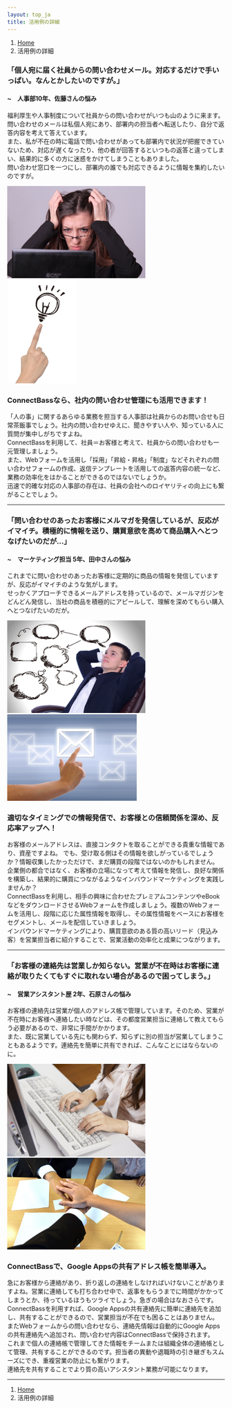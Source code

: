 ```yaml
---
layout: top_ja
title: 活用例の詳細
---
```


<ol class="breadcrumb">
  <li><a href="/">Home</a></li>
  <li class="active">活用例の詳細</li>
</ol>

<div class="row">
  <div class="col-sm-8">

<h3 class="media-heading">「個人宛に届く社員からの問い合わせメール。対応するだけで手いっぱい。なんとかしたいのですが。」</h3>

<h4 class="descSubHead">~　人事部10年、佐藤さんの悩み</h4>

<p class="description">福利厚生や人事制度について社員からの問い合わせがいつも山のように来ます。<br>
問い合わせのメールは私個人宛にあり、部署内の担当者へ転送したり、自分で返答内容を考えて答えています。<br>
また、私が不在の時に電話で問い合わせがあっても部署内で状況が把握できていないため、対応が遅くなったり、他の者が回答するといつもの返答と違ってしまい、結果的に多くの方に迷惑をかけてしまうこともありました。<br>
問い合わせ窓口を一つにし、部署内の誰でも対応できるように情報を集約したいのですが。</p>


  </div>
  <div class="col-sm-4">
    <img class="img-responsive" src="/assets/img/case/p6_1.jpg" width="320">
  </div>
</div>


<div class="row">
  <div class="col-sm-3">
    <img class="img-responsive" src="/assets/img/case/p6_2.jpg" width="160">
  </div>
  <div class="col-sm-9">

<h3 class="media-heading"><span class="logoTypoPrefix">Connect</span><span class="logoTypoSuffix">Bass</span>なら、社内の問い合わせ管理にも活用できます！</h3>

<p class="description">「人の事」に関するあらゆる業務を担当する人事部は社員からのお問い合せも日常茶飯事でしょう。社内の問い合わせゆえに、聞きやすい人や、知っている人に質問が集中しがちですよね。<br>
ConnectBassを利用して、社員＝お客様と考えて、社員からの問い合わせも一元管理しましょう。<br>
また、Webフォームを活用し「採用」「昇給・昇格」「制度」などそれぞれの問い合わせフォームの作成、返信テンプレートを活用しての返答内容の統一など、業務の効率化をはかることができるのではないでしょうか。<br>
迅速で的確な対応の人事部の存在は、社員の会社へのロイヤリティの向上にも繋がることでしょう。</p>


  </div>
</div>




<hr />



<div class="row">
  <div class="col-sm-8">

<h3 class="media-heading">「問い合わせのあったお客様にメルマガを発信しているが、反応がイマイチ。積極的に情報を送り、購買意欲を高めて商品購入へとつなげたいのだが...」</h3>

<h4 class="descSubHead">~　マーケティング担当 5年、田中さんの悩み</h4>

<p class="description">これまでに問い合わせのあったお客様に定期的に商品の情報を発信していますが、反応がイマイチのような気がします。<br>
せっかくアプローチできるメールアドレスを持っているので、メールマガジンをどんどん発信し、当社の商品を積極的にアピールして、理解を深めてもらい購入へとつなげたいのだが。</p>


  </div>
  <div class="col-sm-4">
    <img class="img-responsive" src="/assets/img/case/p7_1.jpg" width="320">
  </div>
</div>


<div class="row">
  <div class="col-sm-4">
    <img class="img-responsive" src="/assets/img/case/p7_2.jpg" width="300">
  </div>
  <div class="col-sm-8">

<h3 class="media-heading">適切なタイミングでの情報発信で、お客様との信頼関係を深め、反応率アップへ！</h3>

<p class="description">お客様のメールアドレスは、直接コンタクトを取ることができる貴重な情報であり、資産ですよね。 
でも、受け取る側はその情報を欲しがっているでしょうか？情報収集したかっただけで、まだ購買の段階ではないのかもしれません。<br>
企業側の都合ではなく、お客様の立場になって考えて情報を発信し、良好な関係を構築し、結果的に購買につながるようなインバウンドマーケティングを実践しませんか？<br>
ConnectBassを利用し、相手の興味に合わせたプレミアムコンテンツやeBookなどをダウンロードさせるWebフォームを作成しましょう。複数のWebフォームを活用し、段階に応じた属性情報を取得し、その属性情報をベースにお客様をセグメントし、メールを配信していきましょう。<br>
インバウンドマーケティングにより、購買意欲のある質の高いリード（見込み客）を営業担当者に紹介することで、営業活動の効率化と成果につながります。</p>


  </div>
</div>



<hr />



<div class="row">
  <div class="col-sm-8">

<h3 class="media-heading">「お客様の連絡先は営業しか知らない。営業が不在時はお客様に連絡が取りたくてもすぐに取れない場合があるので困ってしまう。」</h3>

<h4 class="descSubHead">~　営業アシスタント歴 2年、石原さんの悩み</h4>

<p class="description">お客様の連絡先は営業が個人のアドレス帳で管理しています。そのため、営業が不在時にお客様へ連絡したい時などは、その都度営業担当に連絡して教えてもらう必要があるので、非常に手間がかかります。<br>
また、既に営業している先にも関わらず、知らずに別の担当が営業してしまうこともあるようです。連絡先を簡単に共有できれば、こんなことにはならないのに。</p>


  </div>
  <div class="col-sm-4">
    <img class="img-responsive" src="/assets/img/case/p8_1.jpg" width="320">
  </div>
</div>



<div class="row">
  <div class="col-sm-4">
    <img class="img-responsive" src="/assets/img/case/p8_2.jpg" width="320">
  </div>
  <div class="col-sm-8">

<h3 class="media-heading"><span class="logoTypoPrefix">Connect</span><span class="logoTypoSuffix">Bass</span>で、Google Appsの共有アドレス帳を簡単導入。</h3>

<p class="description">急にお客様から連絡があり、折り返しの連絡をしなければいけないことがありますよね。営業に連絡しても打ち合わせ中で、返事をもらうまでに時間がかかってしまうとか、待っているほうもツライでしょう。急ぎの場合はなおさらです。<br>
ConnectBassを利用すれば、Google Appsの共有連絡先に簡単に連絡先を追加し、共有することができるので、営業担当が不在でも困ることはありません。<br>
またWebフォームからの問い合わせなら、連絡先情報は自動的にGoogle Appsの共有連絡先へ追加され、問い合わせ内容はConnectBassで保持されます。<br>
これまで個人の連絡帳で管理してきた情報をチームまたは組織全体の連絡帳として管理、共有することができるのです。担当者の異動や退職時の引き継ぎもスムーズにでき、重複営業の防止にも繋がります。<br>
連絡先を共有することでより質の高いアシスタント業務が可能になります。</p>


  </div>
</div>



<hr />


<ol class="breadcrumb">
  <li><a href="/">Home</a></li>
  <li class="active">活用例の詳細</li>
</ol>
